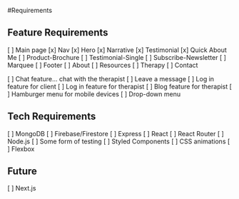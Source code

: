 #Requirements

## Feature Requirements
[ ] Main page
  [x] Nav
  [x] Hero
  [x] Narrative
  [x] Testimonial
  [x] Quick About Me
  [ ] Product-Brochure
  [ ] Testimonial-Single
  [ ] Subscribe-Newsletter
  [ ] Marquee
  [ ] Footer
[ ] About
[ ] Resources
[ ] Therapy
[ ] Contact

[ ] Chat feature... chat with the therapist
[ ] Leave a message
[ ] Log in feature for client
[ ] Log in feature for therapist
[ ] Blog feature for therapist
[ ] Hamburger menu for mobile devices
[ ] Drop-down menu

## Tech Requirements

[ ] MongoDB
[ ] Firebase/Firestore
[ ] Express
[ ] React
[ ] React Router
[ ] Node.js
[ ] Some form of testing
[ ] Styled Components
[ ] CSS animations
[ ] Flexbox

## Future

[ ] Next.js